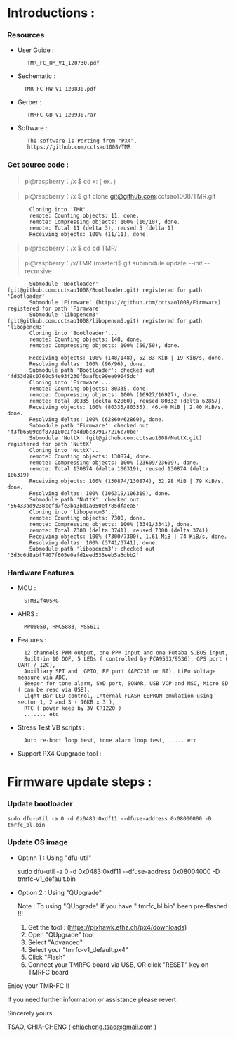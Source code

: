Introductions :
===================================

### Resources

 *  User Guide :
 
           TMR_FC_UM_V1_120730.pdf

 *  Sechematic :
 
          TMR_FC_HW_V1_120830.pdf

 *  Gerber :

           TMRFC_GB_V1_120930.rar

 *  Software :

           The software is Porting from "PX4".
           https://github.com/cctsao1008/TMR
         
### Get source code :
    
 > pi@raspberry：/x $ cd x: ( ex. )
 
 > pi@raspberry：/x $ git clone git@github.com:cctsao1008/TMR.git
       
           Cloning into 'TMR'...
           remote: Counting objects: 11, done.
           remote: Compressing objects: 100% (10/10), done.
           remote: Total 11 (delta 3), reused 5 (delta 1)
           Receiving objects: 100% (11/11), done.

 > pi@raspberry：/x $ cd cd TMR/
 
 > pi@raspberry：/x/TMR (master)$ git submodule update --init --recursive
 
           Submodule 'Bootloader' (git@github.com:cctsao1008/Bootloader.git) registered for path 'Bootloader'
           Submodule 'Firmware' (https://github.com/cctsao1008/Firmware) registered for path 'Firmware'
           Submodule 'libopencm3' (git@github.com:cctsao1008/libopencm3.git) registered for path 'libopencm3'
           Cloning into 'Bootloader'...
           remote: Counting objects: 148, done.
           remote: Compressing objects: 100% (50/50), done.

           Receiving objects: 100% (148/148), 52.83 KiB | 19 KiB/s, done.
           Resolving deltas: 100% (96/96), done.
           Submodule path 'Bootloader': checked out 'fd53d28c0760c54e93f230f6aafbc99ee09045dc'
           Cloning into 'Firmware'...
           remote: Counting objects: 80335, done.
           remote: Compressing objects: 100% (16927/16927), done.
           remote: Total 80335 (delta 62860), reused 80332 (delta 62857)
           Receiving objects: 100% (80335/80335), 46.40 MiB | 2.40 MiB/s, done.
           Resolving deltas: 100% (62860/62860), done.
           Submodule path 'Firmware': checked out 'f3fb6509cdf873100c1fe4d0bc379177216c70bc'
           Submodule 'NuttX' (git@github.com:cctsao1008/NuttX.git) registered for path 'NuttX'
           Cloning into 'NuttX'...
           remote: Counting objects: 130874, done.
           remote: Compressing objects: 100% (23609/23609), done.
           remote: Total 130874 (delta 106319), reused 130874 (delta 106319)
           Receiving objects: 100% (130874/130874), 32.98 MiB | 79 KiB/s, done.
           Resolving deltas: 100% (106319/106319), done.
           Submodule path 'NuttX': checked out '56433ad9238ccfd7fe3ba3bd1a050ef785dfaea5'
           Cloning into 'libopencm3'...
           remote: Counting objects: 7300, done.
           remote: Compressing objects: 100% (3341/3341), done.
           remote: Total 7300 (delta 3741), reused 7300 (delta 3741)
           Receiving objects: 100% (7300/7300), 1.61 MiB | 74 KiB/s, done.
           Resolving deltas: 100% (3741/3741), done.
           Submodule path 'libopencm3': checked out '3d3c6d8abf7407f605e0afd1eed533eeb5a3dbb2'

### Hardware Features

  *  MCU : 

           STM32f405RG

  *  AHRS :

           MPU6050, HMC5883, MS5611

  *  Features :

           12 channels PWM output, one PPM input and one Futaba S.BUS input,
           Built-in 10 DOF, 5 LEDs ( controlled by PCA9533/9536), GPS port ( UART / I2C),
           Auxiliary SPI and  GPIO, RF port (APC230 or BT), LiPo Voltage measure via ADC,
           Beeper for tone alarm, SWD port, SONAR, USB VCP and MSC, Micro SD ( can be read via USB),
           Light Bar LED control, Internal FLASH EEPROM emulation using sector 1, 2 and 3 ( 16KB x 3 ),
           RTC ( power keep by 3V CR1220 )
           ....... etc

  *  Stress Test VB scripts :

           Auto re-boot loop test, tone alarm loop test, ..... etc

  *  Support PX4 Qupgrade tool :


Firmware update steps :
===================================

###   Update bootloader

    sudo dfu-util -a 0 -d 0x0483:0xdf11 --dfuse-address 0x08000000 -D tmrfc_bl.bin

###   Update OS image

  * Optinn 1 : Using "dfu-util"

    sudo dfu-util -a 0 -d 0x0483:0xdf11 --dfuse-address 0x08004000 -D tmrfc-v1_default.bin

  * Option 2 : Using "QUpgrade"

    Note :  To using "QUpgrade" if you have " tmrfc_bl.bin" been pre-flashed !!! 

    1. Get the tool :  (https://pixhawk.ethz.ch/px4/downloads)<br />
    2. Open "QUpgrade" tool
    3. Select "Advanced"
    4. Select your "tmrfc-v1_default.px4"
    5. Click "Flash"
    6. Connect your TMRFC board via USB, OR click "RESET" key on TMRFC board

Enjoy your TMR-FC !!



If you need further information or assistance please revert.

Sincerely yours.

TSAO, CHIA-CHENG ( chiacheng.tsao@gmail.com )

